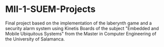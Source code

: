 # MII-1-SUEM-Projects
Final project based on the implementation of the laberynth game and a security alarm system using Kinetis Boards of the subject "Embedded and Mobile Ubiquitous Systems" from the Master in Computer Engineering of the University of Salamanca.
